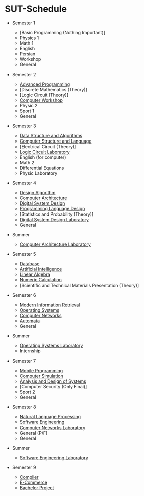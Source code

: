# SUT-Schedule

- Semester 1
    - [Basic Programming (Nothing Important)]
    - Physics 1
    - Math 1
    - English
    - Persian
    - Workshop
    - General

- Semester 2
    - [Advanced Programming](https://github.com/saaz742/Advanced-Programming)
    - [Discrete Mathematics (Theory)]
    - [Logic Circuit (Theory)]
    - [Computer Workshop](https://github.com/saaz742/Computer-Workshop)
    - Physic 2
    - Sport 1
    - General

- Semester 3
    - [Data Structure and Algorithms](https://github.com/saaz742/Data-Structures-and-Algorithms)
    - [Computer Structure and Language](https://github.com/saaz742/Computer-Structure-and-Language)
    - [Electrical Circuit (Theory)]
    - [Logic Circuit Laboratory](https://github.com/saaz742/Logic-Circuit-Laboratory)
    - English (for computer)
    - Math 2
    - Differential Equations
    - Physic Laboratory
    

- Semester 4
    - [Design Algorithm](https://github.com/saaz742/Design-Algorithm)
    - [Computer Architecture](https://github.com/saaz742/Computer-Architecture)
    - [Digital System Design](https://github.com/saaz742/Digital-System-Design-DSD)
    - [Programming Language Design](https://github.com/saaz742/Programming-Language-Design)
    - [Statistics and Probability (Theory)]
    - [Digital System Design Laboratory](https://github.com/saaz742/Digital-System-Design-Labratory-DSD-Lab)
    - General

- Summer
    - [Computer Architecture Laboratory](https://github.com/saaz742/Computer-Architecture-Labratory)
  
- Semester 5
    - [Database](https://github.com/saaz742/Database)
    - [Artificial Intelligence](https://github.com/saaz742/Artificial-Intelligence-AI)
    - [Linear Algebra](https://github.com/saaz742/Linear-algebra)
    - [Numeric Calculation](https://github.com/saaz742/Numeric-Calculation)
    - [Scientific and Technical Materials Presentation (Theory)]

- Semester 6
    - [Modern Information Retrieval](https://github.com/saaz742/Modern-Information-Retrieval)
    - [Operating Systems](https://github.com/saaz742/Operating-Systems)
    - [Computer Networks](https://github.com/saaz742/Computer-Networks)
    - [Automata](https://github.com/saaz742/Automata)
    - General

- Summer
  - [Operating Systems Laboratory](https://github.com/saaz742/Operating-Systems-Laboratory)
  - Internship

- Semester 7
    - [Mobile Programming](https://github.com/saaz742/Mobile-Programming)
    - [Computer Simulation](https://github.com/saaz742/Computer-Simulation)
    - [Analysis and Design of Systems](https://github.com/saaz742/Analysis-and-Design-of-Systems)
    - [Computer Security (Only Final)]
    - Sport 2
    - General

- Semester 8
    - [Natural Language Processing](https://github.com/saaz742/NLP)
    - [Software Engineering](https://github.com/saaz742/Software-Enginnering)
    - [Computer Networks Laboratory](https://github.com/saaz742/Computer-Networks-Laboratory)
    - General (P/F)
    - General

- Summer
    - [Software Engineering Laboratory](https://github.com/saaz742/SE-Lab)
      
- Semester 9
    - [Compiler](https://github.com/saaz742/Compiler)
    - [E-Commerce](https://github.com/saaz742/E-Commerce)
    - [Bachelor Project](https://github.com/saaz742/Bachelor-s-project)
